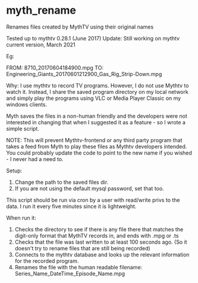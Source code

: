 # myth_rename
Renames files created by MythTV using their original names

Tested up to mythtv 0.28.1 (June 2017) 
Update: Still working on mythtv current version, March 2021

Eg:

FROM: 8710_20170604184900.mpg
TO: Engineering_Giants_20170601212900_Gas_Rig_Strip-Down.mpg

Why: I use mythtv to record TV programs. However, I do not use Mythtv to watch it. Instead, I share the saved program directory on my local network and simply play the programs using VLC or Media Player Classic on my windows clients.

Myth saves the files in a non-human friendly and the developers were not interested in changing that when I suggested it as a feature - so I wrote a simple script.

NOTE: This will prevent Mythtv-frontend or any third party program that takes a feed from Myth to play these files as Mythtv developers intended. You could probably update the code to point to the new name if you wished - I never had a need to.

Setup:
1. Change the path to the saved files dir.
2. If you are not using the default mysql password, set that too.

This script should be run via cron by a user with read/write privs to the data. I run it every five minutes since it is lightweight. 

When run it:

1. Checks the directory to see if there is any file there that matches the digit-only format that MythTV records in, and ends with .mpg or .ts
2. Checks that the file was last written to at least 100 seconds ago. (So it doesn't try to rename files that are still being recorded)
3. Connects to the mythtv database and looks up the relevant information for the recorded program.
4. Renames the file with the human readable filename: Series_Name_DateTime_Episode_Name.mpg



